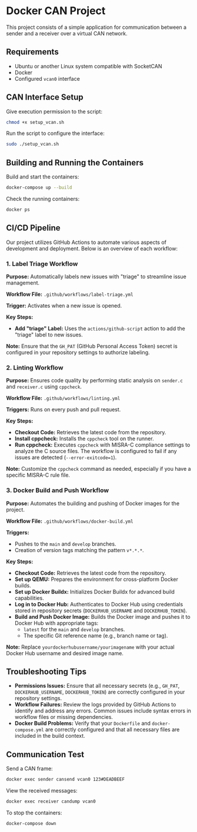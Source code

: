 # Docker CAN Project  
This project consists of a simple application for communication between a sender and a receiver over a virtual CAN network.

## Requirements  
- Ubuntu or another Linux system compatible with SocketCAN
- Docker  
- Configured `vcan0` interface  

## CAN Interface Setup  
Give execution permission to the script:  
```sh
chmod +x setup_vcan.sh
```
Run the script to configure the interface:
```sh
sudo ./setup_vcan.sh
```

## Building and Running the Containers
Build and start the containers:
```sh
docker-compose up --build
```

Check the running containers:
```sh
docker ps
```

## CI/CD Pipeline

Our project utilizes GitHub Actions to automate various aspects of development and deployment. Below is an overview of each workflow:

### 1. Label Triage Workflow

**Purpose:** Automatically labels new issues with "triage" to streamline issue management.

**Workflow File:** `.github/workflows/label-triage.yml`

**Trigger:** Activates when a new issue is opened.

**Key Steps:**
- **Add "triage" Label:** Uses the `actions/github-script` action to add the "triage" label to new issues.

**Note:** Ensure that the `GH_PAT` (GitHub Personal Access Token) secret is configured in your repository settings to authorize labeling.

### 2. Linting Workflow

**Purpose:** Ensures code quality by performing static analysis on `sender.c` and `receiver.c` using `cppcheck`.

**Workflow File:** `.github/workflows/linting.yml`

**Triggers:** Runs on every push and pull request.

**Key Steps:**
- **Checkout Code:** Retrieves the latest code from the repository.
- **Install cppcheck:** Installs the `cppcheck` tool on the runner.
- **Run cppcheck:** Executes `cppcheck` with MISRA-C compliance settings to analyze the C source files. The workflow is configured to fail if any issues are detected (`--error-exitcode=1`).

**Note:** Customize the `cppcheck` command as needed, especially if you have a specific MISRA-C rule file.

### 3. Docker Build and Push Workflow

**Purpose:** Automates the building and pushing of Docker images for the project.

**Workflow File:** `.github/workflows/docker-build.yml`

**Triggers:**
- Pushes to the `main` and `develop` branches.
- Creation of version tags matching the pattern `v*.*.*`.

**Key Steps:**
- **Checkout Code:** Retrieves the latest code from the repository.
- **Set up QEMU:** Prepares the environment for cross-platform Docker builds.
- **Set up Docker Buildx:** Initializes Docker Buildx for advanced build capabilities.
- **Log in to Docker Hub:** Authenticates to Docker Hub using credentials stored in repository secrets (`DOCKERHUB_USERNAME` and `DOCKERHUB_TOKEN`).
- **Build and Push Docker Image:** Builds the Docker image and pushes it to Docker Hub with appropriate tags:
  - `latest` for the `main` and `develop` branches.
  - The specific Git reference name (e.g., branch name or tag).

**Note:** Replace `yourdockerhubusername/yourimagename` with your actual Docker Hub username and desired image name.

## Troubleshooting Tips

- **Permissions Issues:** Ensure that all necessary secrets (e.g., `GH_PAT`, `DOCKERHUB_USERNAME`, `DOCKERHUB_TOKEN`) are correctly configured in your repository settings.
- **Workflow Failures:** Review the logs provided by GitHub Actions to identify and address any errors. Common issues include syntax errors in workflow files or missing dependencies.
- **Docker Build Problems:** Verify that your `Dockerfile` and `docker-compose.yml` are correctly configured and that all necessary files are included in the build context.

## Communication Test
Send a CAN frame:
```sh
docker exec sender cansend vcan0 123#DEADBEEF
```

View the received messages:
```sh
docker exec receiver candump vcan0
```

To stop the containers:
```sh
docker-compose down
```
